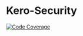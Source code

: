 # Kero-Security
[![Code Coverage](https://img.shields.io/codecov/c/github/Rednoll/Kero-Security/master.svg)](https://codecov.io/gh/Rednoll/Kero-Security?branch=master)
